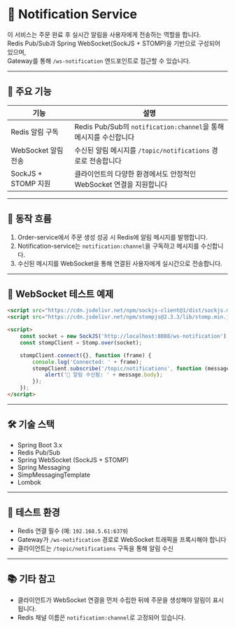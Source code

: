 # 📢 Notification Service

이 서비스는 주문 완료 후 실시간 알림을 사용자에게 전송하는 역할을 합니다.  
Redis Pub/Sub과 Spring WebSocket(SockJS + STOMP)을 기반으로 구성되어 있으며,  
Gateway를 통해 `/ws-notification` 엔드포인트로 접근할 수 있습니다.

---

## 🔧 주요 기능

| 기능                  | 설명                                                              |
|-----------------------|-------------------------------------------------------------------|
| Redis 알림 구독       | Redis Pub/Sub의 `notification:channel`을 통해 메시지를 수신합니다 |
| WebSocket 알림 전송   | 수신된 알림 메시지를 `/topic/notifications` 경로로 전송합니다     |
| SockJS + STOMP 지원  | 클라이언트의 다양한 환경에서도 안정적인 WebSocket 연결을 지원합니다 |

---

## 🔌 동작 흐름

1. Order-service에서 주문 생성 성공 시 Redis에 알림 메시지를 발행합니다.
2. Notification-service는 `notification:channel`을 구독하고 메시지를 수신합니다.
3. 수신된 메시지를 WebSocket을 통해 연결된 사용자에게 실시간으로 전송합니다.

---

## 🔌 WebSocket 테스트 예제

```html
<script src="https://cdn.jsdelivr.net/npm/sockjs-client@1/dist/sockjs.min.js"></script>
<script src="https://cdn.jsdelivr.net/npm/stompjs@2.3.3/lib/stomp.min.js"></script>

<script>
    const socket = new SockJS('http://localhost:8088/ws-notification');
    const stompClient = Stomp.over(socket);

    stompClient.connect({}, function (frame) {
        console.log('Connected: ' + frame);
        stompClient.subscribe('/topic/notifications', function (message) {
            alert('🔔 알림 수신됨: ' + message.body);
        });
    });
</script>
```

---

## 🛠 기술 스택

- Spring Boot 3.x
- Redis Pub/Sub
- Spring WebSocket (SockJS + STOMP)
- Spring Messaging
- SimpMessagingTemplate
- Lombok

---

## 🧪 테스트 환경

- Redis 연결 필수 (예: `192.168.5.61:6379`)
- Gateway가 `/ws-notification` 경로로 WebSocket 트래픽을 프록시해야 합니다
- 클라이언트는 `/topic/notifications` 구독을 통해 알림 수신

---

## 📚 기타 참고

- 클라이언트가 WebSocket 연결을 먼저 수립한 뒤에 주문을 생성해야 알림이 표시됩니다.
- Redis 채널 이름은 `notification:channel`로 고정되어 있습니다.

